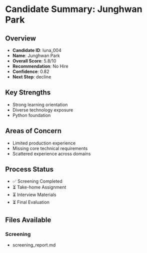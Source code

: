# Candidate Summary: Junghwan Park

## Overview
- **Candidate ID**: luna_004
- **Name**: Junghwan Park
- **Overall Score**: 5.8/10
- **Recommendation**: No Hire
- **Confidence**: 0.82
- **Next Step**: decline

## Key Strengths
- Strong learning orientation
- Diverse technology exposure
- Python foundation

## Areas of Concern
- Limited production experience
- Missing core technical requirements
- Scattered experience across domains

## Process Status
- ✅ Screening Completed
- ⏳ Take-home Assignment
- ⏳ Interview Materials
- ⏳ Final Evaluation

## Files Available

### Screening
- screening_report.md
